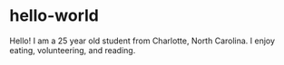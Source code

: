 # hello-world

Hello! I am a 25 year old student from Charlotte, North Carolina. I enjoy eating, volunteering, and reading. 
